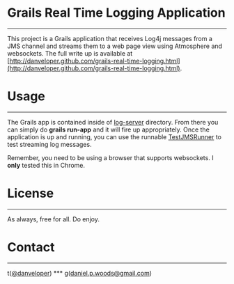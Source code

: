 Grails Real Time Logging Application
=================
***
This project is a Grails application that receives Log4j messages from a JMS channel and streams them to a web page view using Atmosphere and websockets. The full write up is available at [http://danveloper.github.com/grails-real-time-logging.html](http://danveloper.github.com/grails-real-time-logging.html).

Usage
===
***
The Grails app is contained inside of [log-server](https://github.com/danveloper/real-time-logging/log-server) directory. From there you can simply do **grails run-app** and it will fire up appropriately. Once the application is up and running, you can use the runnable [TestJMSRunner](https://github.com/danveloper/real-time-logging/blob/master/enhanced-log4j-jms-appender/src/test/java/com/danveloper/log4j/jms/TestJMSLogger.java) to test streaming log messages.

Remember, you need to be using a browser that supports websockets. I **only** tested this in Chrome.

License
===
***
As always, free for all. Do enjoy.

Contact
===
***
t([@danveloper](http://twitter.com/danveloper)) *** g([daniel.p.woods@gmail.com](mailto:daniel.p.woods@gmail.com))
